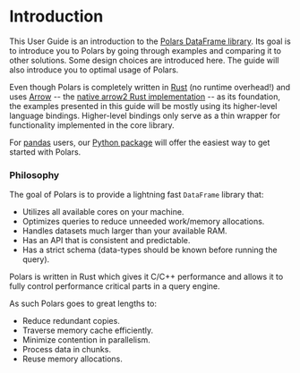 # Introduction

This User Guide is an introduction to the [Polars DataFrame library](https://github.com/pola-rs/polars). Its goal is to introduce you to Polars by going through examples and comparing it to other
solutions. Some design choices are introduced here. The guide will also introduce you to optimal usage of Polars.

Even though Polars is completely written in [Rust](https://www.rust-lang.org/) (no runtime overhead!) and uses [Arrow](https://arrow.apache.org/) -- the
[native arrow2 Rust implementation](https://github.com/jorgecarleitao/arrow2) -- as its foundation, the examples presented in this guide will be mostly using its higher-level language
bindings. Higher-level bindings only serve as a thin wrapper for functionality implemented in the core library.

For [pandas](https://pandas.pydata.org/) users, our [Python package](https://pypi.org/project/polars/) will offer the easiest way to get started with Polars.

### Philosophy

The goal of Polars is to provide a lightning fast `DataFrame` library that:

- Utilizes all available cores on your machine.
- Optimizes queries to reduce unneeded work/memory allocations.
- Handles datasets much larger than your available RAM.
- Has an API that is consistent and predictable.
- Has a strict schema (data-types should be known before running the query).

Polars is written in Rust which gives it C/C++ performance and allows it to fully control performance critical parts
in a query engine.

As such Polars goes to great lengths to:

- Reduce redundant copies.
- Traverse memory cache efficiently.
- Minimize contention in parallelism.
- Process data in chunks.
- Reuse memory allocations.
